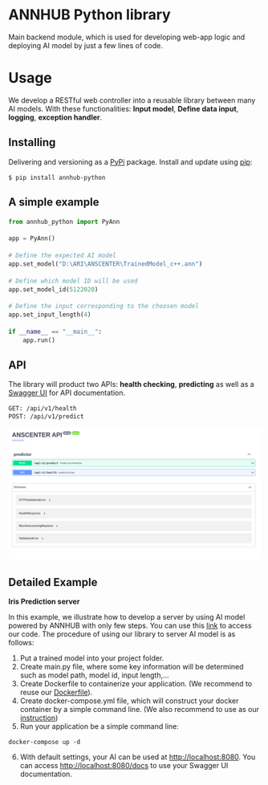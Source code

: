 # ANNHUB Python library

Main backend module, which is used for developing web-app logic and deploying AI model by just a few lines of code.


# Usage

We develop a RESTful web controller into a reusable library between many AI models. With these functionalities: **Input model**, **Define data input**, **logging**, **exception handler**.

## Installing
Delivering and versioning as a [PyPi](https://pypi.org/) package.
Install and update using [pip](https://pip.pypa.io/en/stable/getting-started/):

```
$ pip install annhub-python
```
## A simple example
```python
from annhub_python import PyAnn

app = PyAnn()

# Define the expected AI model
app.set_model("D:\ARI\ANSCENTER\TrainedModel_c++.ann")

# Define which model ID will be used
app.set_model_id(5122020)

# Define the input corresponding to the choosen model
app.set_input_length(4)

if __name__ == "__main__":
    app.run()

```
## API 
The library will product two APIs: **health checking**, **predicting** as well as a [Swagger UI](https://swagger.io/) for API documentation.
```
GET: /api/v1/health
POST: /api/v1/predict
```
![Swagger UI](https://github.com/ans-ari/annhub-python/blob/master/figures/swagger.png?raw=true)

## Detailed Example

**Iris Prediction server**

In this example, we illustrate how to develop a server by using AI model powered by ANNHUB with only few steps. You can use this [link](https://github.com/ans-ari/annhub-python/tree/master/examples/iris) to access our code.
The procedure of using our library to server AI model is as follows:

 1. Put a trained model into your project folder.
 2. Create main.py file, where some key information will be determined such as model path, model id, input length,... 
 3. Create Dockerfile to containerize your application. (We recommend to reuse our [Dockerfile](examples/iris/Dockerfile)).
 4. Create docker-compose.yml file, which will construct your docker container by a simple command line. (We also recommend to use as our [instruction](https://github.com/ans-ari/annhub-python/blob/master/examples/iris/docker-compose.yml))
 5. Run your application be a simple command line: 
 ```
 docker-compose up -d
 ``` 
 6. With default settings, your AI can be used at [http://localhost:8080](http://localhost:8080). You can access [http://localhost:8080/docs](http://localhost:8080/docs) to use your Swagger UI documentation. 
